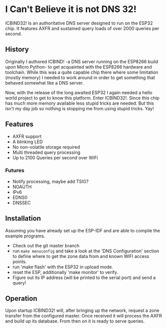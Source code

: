 # I Can't Believe it is not DNS 32! #

ICBIND32! Is an authoritative DNS server designed to run on the ESP32 chip. It
features AXFR and sustained query loads of over 2000 queries per second.

## History ##

Originally I authored ICBIND! -a DNS server running on the ESP8266 build upon
Micro Python- to get acquainted with the ESP8266 hardware and toolchain. While
this was a quite capable chip there where some limitation (mostly memory) I
needed to work around in order to get something that behaved somewhat like a
DNS server.

Now, with the release of the long awaited ESP32 I again needed a hello world
project to get to know this platform. Enter ICBIND32!. Since this chip has much
more memory available less stupid tricks are needed. But this isn't my day job
so nothing is stopping me from using stupid tricks. Yay!

## Features ##

- AXFR support
- A blinking LED
- No non-volatile storage required
- Multi threaded query processing
- Up to 2100 Queries per second over WiFi

### Futures ###

- Notify processing, maybe add TSIG?
- NOAUTH
- IPv6
- EDNS0
- DNSSEC

## Installation ##

Assuming you have already set up the ESP-IDF and are able to compile the
example programs.

- Check out the git master branch
- run `make menuconfig` and take a look at the 'DNS Configuration' section to
  define where to get the zone data from and known WIFI access points.
- run 'make flash' with the ESP32 in upload mode.
- reset the ESP, additionally 'make monitor' to verify.
- Figure out its IP address (will be printed to the serial port) and send a
  query!

## Operation ##

Upon startup ICBIND32! will, after bringing up the network, request a zone
transfer from the configured master. Once received it will process the AXFR and
build up its database. From then on it is ready to serve queries.

